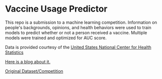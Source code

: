 # Vaccine Usage Predictor

This repo is a submission to a machine learning competition. Information on people's backgrounds, opinions, and health behaviors were used to train models to predict whether or not a person received a vaccine. Multiple models were trained and optimized for AUC score.

Data is provided courtesy of the [United States National Center for Health Statistics](https://www.cdc.gov/nchs/index.htm)

[Here is a blog about it.](https://jalirkan.medium.com/predicting-vaccine-usage-875956668dbd)

[Original Dataset/Competition](https://www.drivendata.org/competitions/66/flu-shot-learning/)
